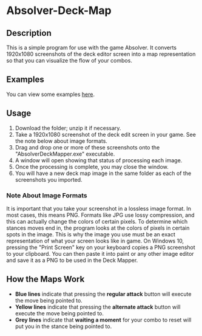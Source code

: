 # Absolver-Deck-Map

## Description
This is a simple program for use with the game Absolver. It converts 1920x1080 screenshots of the deck editor screen into a map representation so that you can visualize the flow of your combos.

## Examples
You can view some examples [here](https://imgur.com/a/LSNCl).

## Usage
1. Download the folder; unzip it if necessary.
2. Take a 1920x1080 screenshot of the deck edit screen in your game. See the note below about image formats.
3. Drag and drop one or more of these screenshots onto the "AbsolverDeckMapper.exe" executable.
4. A window will open showing that status of processing each image.
5. Once the processing is complete, you may close the window.
6. You will have a new deck map image in the same folder as each of the screenshots you imported.

### Note About Image Formats
It is important that you take your screenshot in a lossless image format. In most cases, this means PNG. Formats like JPG use lossy compression, and this can actually change the colors of certain pixels. To determine which stances moves end in, the program looks at the colors of pixels in certain spots in the image. This is why the image you use must be an exact representation of what your screen looks like in game. On Windows 10, pressing the "Print Screen" key on your keyboard copies a PNG screenshot to your clipboard. You can then paste it into paint or any other image editor and save it as a PNG to be used in the Deck Mapper.

## How the Maps Work
* **Blue lines** indicate that pressing the **regular attack** button will execute the move being pointed to.
* **Yellow lines** indicate that pressing the **alternate attack** button will execute the move being pointed to.
* **Grey lines** indicate that **waiting a moment** for your combo to reset will put you in the stance being pointed to.